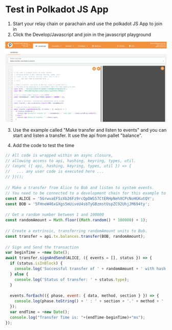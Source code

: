# Test in Polkadot JS App

1. Start your relay chain or parachain and use the polkadot JS App to join in
2. Click the Develop/Javascript and join in the javascript playground

![image1](https://github.com/Manta-Network/Manta-Tech-Doc/blob/main/TutorialsPicture/Untitled.png)

3.  Use the example called "Make transfer and listen to events" and you can start and listen a transfer. It use the api from pallet "balance".

4.  Add the code to test the time

```jsx
// All code is wrapped within an async closure,
// allowing access to api, hashing, keyring, types, util.
// (async ({ api, hashing, keyring, types, util }) => {
//   ... any user code is executed here ...
// })();

// Make a transfer from Alice to Bob and listen to system events.
// You need to be connected to a development chain for this example to work.
const ALICE = '5GrwvaEF5zXb26Fz9rcQpDWS57CtERHpNehXCPcNoHGKutQY';
const BOB = '5FHneW46xGXgs5mUiveU4sbTyGBzmstUspZC92UhjJM694ty';

// Get a random number between 1 and 100000
const randomAmount = Math.floor((Math.random() * 100000) + 1);

// Create a extrinsic, transferring randomAmount units to Bob.
const transfer = api.tx.balances.transfer(BOB, randomAmount);

// Sign and Send the transaction
var beginTime = +new Date();
await transfer.signAndSend(ALICE, ({ events = [], status }) => {
  if (status.isInBlock) {
    console.log('Successful transfer of ' + randomAmount + ' with hash ' + status.asInBlock.toHex());
  } else {
    console.log('Status of transfer: ' + status.type);
  }

  events.forEach(({ phase, event: { data, method, section } }) => {
    console.log(phase.toString() + ' : ' + section + '.' + method + ' ' + data.toString());
  });
  var endTime = +new Date();
  console.log("Transfer Time is: "+(endTime-beginTime)+"ms");
});
```
